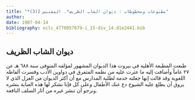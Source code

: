 ```yaml
---
title: "*مطبوعات ومخطوطات : ديوان الشاب الظريف*. المقتبس 2(3)"
author: 
date: 1907-04-14
bibliography: oclc_4770057679-i_15-div_14.d1e2441.bib
---
```




##  ديوان الشاب الظريف 


 طبعت المطبعة الأهلية في بيروت هذا الديوان المشهور لمؤلفه المتوفى سنة  ٦٨٨  هـ عن  ٢٧  عاماً وأضافت إليه ما عثرت عليه من نظمه المتفرق في دواوين الأدب وفسرت ألفاظه اللغوية وقد قالت إنها جعلته خدمة لطلبة المدارس   مع أن أكثر الديوان من الغزل الذي لا يروق أن يطلع عليه الشيوخ دع عنك الأطفال وعلى كل فإنا نشكر لها هذه العناية بنشره   ونرجو أن تنشر غيره من آثار السلف النافعة. 
